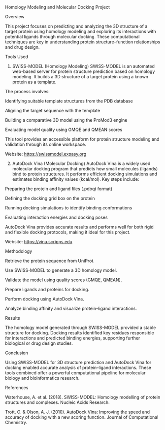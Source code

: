 Homology Modeling and Molecular Docking Project

Overview

This project focuses on predicting and analyzing the 3D structure of a target protein using homology modeling and exploring its interactions with potential ligands through molecular docking. These computational techniques are key in understanding protein structure–function relationships and drug design.

Tools Used

1. SWISS-MODEL (Homology Modeling)
SWISS-MODEL is an automated web-based server for protein structure prediction based on homology modeling. It builds a 3D structure of a target protein using a known protein as a template.

The process involves:

Identifying suitable template structures from the PDB database

Aligning the target sequence with the template

Building a comparative 3D model using the ProMod3 engine

Evaluating model quality using GMQE and QMEAN scores

This tool provides an accessible platform for protein structure modeling and validation through its online workspace.​

Website: https://swissmodel.expasy.org

2. AutoDock Vina (Molecular Docking)
AutoDock Vina is a widely used molecular docking program that predicts how small molecules (ligands) bind to protein structures. It performs efficient docking simulations and estimates binding affinity values (kcal/mol).
Key steps include:

Preparing the protein and ligand files (.pdbqt format)

Defining the docking grid box on the protein

Running docking simulations to identify binding conformations

Evaluating interaction energies and docking poses

AutoDock Vina provides accurate results and performs well for both rigid and flexible docking protocols, making it ideal for this project.

Website: https://vina.scripps.edu

Methodology

Retrieve the protein sequence from UniProt.

Use SWISS-MODEL to generate a 3D homology model.

Validate the model using quality scores (GMQE, QMEAN).

Prepare ligands and proteins for docking.

Perform docking using AutoDock Vina.

Analyze binding affinity and visualize protein–ligand interactions.

Results

The homology model generated through SWISS-MODEL provided a stable structure for docking. Docking results identified key residues responsible for interactions and predicted binding energies, supporting further biological or drug design studies.

Conclusion

Using SWISS-MODEL for 3D structure prediction and AutoDock Vina for docking enabled accurate analysis of protein–ligand interactions. These tools combined offer a powerful computational pipeline for molecular biology and bioinformatics research.

References

Waterhouse, A. et al. (2018). SWISS-MODEL: Homology modelling of protein structures and complexes. Nucleic Acids Research.

Trott, O. & Olson, A. J. (2010). AutoDock Vina: Improving the speed and accuracy of docking with a new scoring function. Journal of Computational Chemistry.
